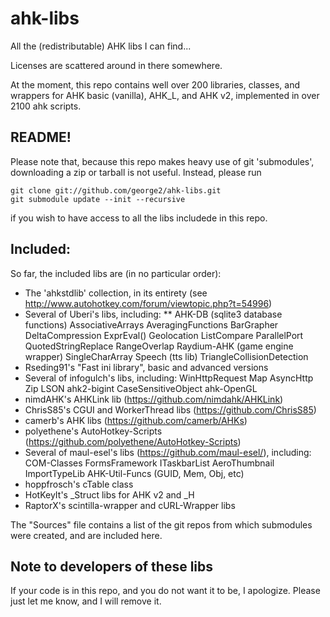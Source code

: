 # ahk-libs
All the (redistributable) AHK libs I can find...

Licenses are scattered around in there somewhere.

At the moment, this repo contains well over 200 libraries, classes, and
wrappers for AHK basic (vanilla), AHK\_L, and AHK v2, implemented in over
2100 ahk scripts.

## README!
Please note that, because this repo makes heavy use of git 'submodules',
downloading a zip or tarball is not useful. Instead, please run

    git clone git://github.com/george2/ahk-libs.git
    git submodule update --init --recursive

if you wish to have access to all the libs includede in this repo.


## Included:
So far, the included libs are (in no particular order):
* The 'ahkstdlib' collection, in its entirety (see
  http://www.autohotkey.com/forum/viewtopic.php?t=54996)
* Several of Uberi's libs, including: 
**  AHK-DB (sqlite3 database functions)
  AssociativeArrays
  AveragingFunctions
  BarGrapher
  DeltaCompression
  ExprEval()
  Geolocation
  ListCompare
  ParallelPort
  QuotedStringReplace
  RangeOverlap
  Raydium-AHK (game engine wrapper)
  SingleCharArray
  Speech (tts lib)
  TriangleCollisionDetection
* Rseding91's "Fast ini library", basic and advanced versions
* Several of infogulch's libs, including:
  WinHttpRequest
  Map
  AsyncHttp
  Zip
  LSON
  ahk2-bigint
  CaseSensitiveObject
  ahk-OpenGL
* nimdAHK's AHKLink lib (https://github.com/nimdahk/AHKLink)
* ChrisS85's CGUI and WorkerThread libs (https://github.com/ChrisS85)
* camerb's AHK libs (https://github.com/camerb/AHKs)
* polyethene's AutoHotkey-Scripts (https://github.com/polyethene/AutoHotkey-Scripts)
* Several of maul-esel's libs (https://github.com/maul-esel/), including:
  COM-Classes
  FormsFramework
  ITaskbarList
  AeroThumbnail
  ImportTypeLib
  AHK-Util-Funcs (GUID, Mem, Obj, etc)
* hoppfrosch's cTable class
* HotKeyIt's _Struct libs for AHK v2 and _H
* RaptorX's scintilla-wrapper and cURL-Wrapper libs


The "Sources" file contains a list of the git repos from which
submodules were created, and are included here. 

## Note to developers of these libs
If your code is in this repo, and you do not want it to be, I apologize. 
Please just let me know, and I will remove it.
